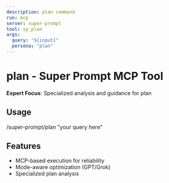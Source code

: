 ```yaml
---
description: plan command
run: mcp
server: super-prompt
tool: sp_plan
args:
  query: "${input}"
  persona: "plan"
---
```


# **plan - Super Prompt MCP Tool**

**Expert Focus**: Specialized analysis and guidance for plan

## Usage
/super-prompt/plan "your query here"

## Features
- MCP-based execution for reliability
- Mode-aware optimization (GPT/Grok)
- Specialized plan analysis
